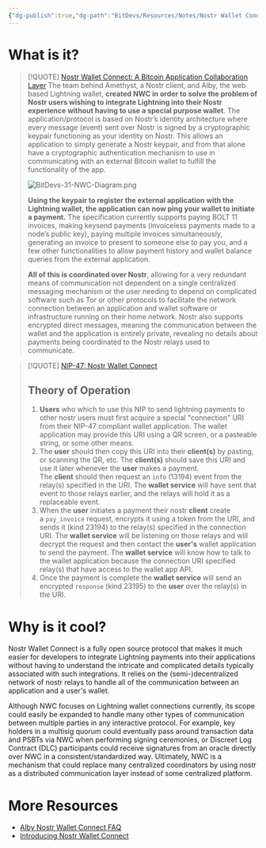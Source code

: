 ```yaml
---
{"dg-publish":true,"dg-path":"BitDevs/Resources/Notes/Nostr Wallet Connect - A Bitcoin Application Collaboration Layer.md","permalink":"/bit-devs/resources/notes/nostr-wallet-connect-a-bitcoin-application-collaboration-layer/","title":"Nostr Wallet Connect: A Bitcoin Application Collaboration Layer","tags":["bitdevs","bitcoin","socratic-31","nostr","zap","lightning"],"noteIcon":"3","created":"2024-02-17T19:57:28.023-10:00","updated":"2024-07-26T21:19:41.766-10:00"}
---
```


# What is it?

> [!QUOTE] [Nostr Wallet Connect: A Bitcoin Application Collaboration Layer](https://bitcoinmagazine.com/technical/nostr-wallet-connect-a-bitcoin-application-collaboration-layer)
> The team behind Amethyst, a Nostr client, and Alby, the web based Lightning wallet, **created NWC in order to solve the problem of Nostr users wishing to integrate Lightning into their Nostr experience without having to use a special purpose wallet**. The application/protocol is based on Nostr’s identity architecture where every message (event) sent over Nostr is signed by a cryptographic keypair functioning as your identity on Nostr. This allows an application to simply generate a Nostr keypair, and from that alone have a cryptographic authentication mechanism to use in communicating with an external Bitcoin wallet to fulfill the functionality of the app.
> 
> ![BitDevs-31-NWC-Diagram.png](/img/user/para/artifacts/BitDevs-31-NWC-Diagram.png)
> 
> **Using the keypair to register the external application with the Lightning wallet, the application can now ping your wallet to initiate a payment.** The specification currently supports paying BOLT 11 invoices, making keysend payments (invoiceless payments made to a node’s public key), paying multiple invoices simultaneously, generating an invoice to present to someone else to pay you, and a few other functionalities to allow payment history and wallet balance queries from the external application.
> 
> **All of this is coordinated over Nostr**, allowing for a very redundant means of communication not dependent on a single centralized messaging mechanism or the user needing to depend on complicated software such as Tor or other protocols to facilitate the network connection between an application and wallet software or infrastructure running on their home network. Nostr also supports encrypted direct messages, meaning the communication between the wallet and the application is entirely private, revealing no details about payments being coordinated to the Nostr relays used to communicate.

> [!QUOTE] [NIP-47: Nostr Wallet Connect](https://github.com/getAlby/nips/blob/master/47.md#theory-of-operation)
> ## Theory of Operation
> 1. **Users** who which to use this NIP to send lightning payments to other nostr users must first acquire a special "connection" URI from their NIP-47 compliant wallet application. The wallet application may provide this URI using a QR screen, or a pasteable string, or some other means.
> 2. The **user** should then copy this URI into their **client(s)** by pasting, or scanning the QR, etc. The **client(s)** should save this URI and use it later whenever the **user** makes a payment. The **client** should then request an `info` (13194) event from the relay(s) specified in the URI. The **wallet service** will have sent that event to those relays earlier, and the relays will hold it as a replaceable event.
> 3. When the **user** initiates a payment their nostr **client** create a `pay_invoice` request, encrypts it using a token from the URI, and sends it (kind 23194) to the relay(s) specified in the connection URI. The **wallet service** will be listening on those relays and will decrypt the request and then contact the **user's** wallet application to send the payment. The **wallet service** will know how to talk to the wallet application because the connection URI specified relay(s) that have access to the wallet app API.
> 4. Once the payment is complete the **wallet service** will send an encrypted `response` (kind 23195) to the **user** over the relay(s) in the URI.

# Why is it cool?

Nostr Wallet Connect is a fully open source protocol that makes it much easier for developers to integrate Lightning payments into their applications without having to understand the intricate and complicated details typically associated with such integrations. It relies on the (semi-)decentralized network of nostr relays to handle all of the communication between an application and a user's wallet.

Although NWC focuses on Lightning wallet connections currently, its scope could easily be expanded to handle many other types of communication between multiple parties in any interactive protocol. For example, key holders in a multisig quorum could eventually pass around transaction data and PSBTs via NWC when performing signing ceremonies, or Discreet Log Contract (DLC) participants could receive signatures from an oracle directly over NWC in a consistent/standardized way. Ultimately, NWC is a mechanism that could replace many centralized coordinators by using nostr as a distributed communication layer instead of some centralized platform.

# More Resources
- [Alby Nostr Wallet Connect FAQ](https://nwc.getalby.com/about)
- [Introducing Nostr Wallet Connect](https://blog.getalby.com/introducing-nostr-wallet-connect/)